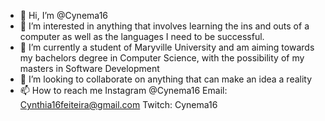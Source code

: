 - 👋 Hi, I’m @Cynema16
- 👀 I’m interested in anything that involves learning the ins and outs of a computer as well as the languages I need to be successful.
- 🌱 I’m currently a student of Maryville University and am aiming towards my bachelors degree in Computer Science, with the possibility of my masters in Software Development
- 💞️ I’m looking to collaborate on anything that can make an idea a reality
- 📫 How to reach me Instagram @Cynema16  Email: Cynthia16feiteira@gmail.com  Twitch: Cynema16

